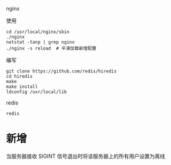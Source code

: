 
nginx


使用
```
cd /usr/local/nginx/sbin
./nginx
netstat -tanp | grep nginx
./nginx -s reload  # 平滑加载新增配置
```

编写
```
git clone https://github.com/redis/hiredis
cd hiredis
make
make install
ldconfig /usr/local/lib
```

redis
```
redis
```


# 新增
当服务器接收 SIGINT 信号退出时将该服务器上的所有用户设置为离线